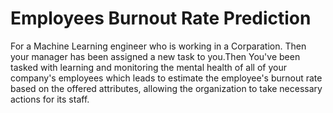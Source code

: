 # Employees Burnout Rate Prediction

For a Machine Learning engineer who is working in a Corparation. Then your manager has been assigned a new task to you.Then You've been tasked with learning and monitoring the mental health of all of your company's employees which leads to estimate the employee's burnout rate based on the offered attributes, allowing the organization to take necessary actions for its staff.
